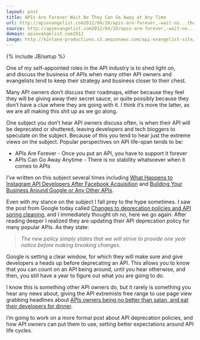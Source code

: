 ```yaml
---
layout: post
title: APIs Are Forever Wait No They Can Go Away at Any Time
url: http://apievangelist.com2012/04/20/apis-are-forever,-wait-no...they-can-go-away-at-any-time/
source: http://apievangelist.com2012/04/20/apis-are-forever,-wait-no...they-can-go-away-at-any-time/
domain: apievangelist.com2012
image: http://kinlane-productions.s3.amazonaws.com/api-evangelist-site/blog/Google-Developer-Blog-Logo.png
---
```

{% include JB/setup %}
<p><img style="padding: 15px;" src="http://kinlane-productions.s3.amazonaws.com/google/Google-Developer-Blog-Logo.png" alt="" align="right" /></p>
<p>One of my self-appointed roles in the API industry is to shed light on, and discuss the business of APIs when many other API owners and evangelists tend to keep their strategy and business closer to their chest.</p>
<p>Many API owners don&rsquo;t discuss their roadmaps, either because they feel they will be giving away their secret sauce, or quite possibly because they don&rsquo;t have a clue where they are going with it.  I think it&rsquo;s more the latter, as we are all making this shit up as we go along.</p>
<p>One subject you don&rsquo;t hear API owners discuss often, is when their API will be deprecated or shuttered, leaving developers and tech bloggers to speculate on the subject.  Because of this you tend to hear just the extreme views on the subject.  Popular perspectives on API life-span tends to be:</p>
<ul class="mainlist">
<li>APIs Are Forever - Once you put an API, you have to support it forever</li>
<li>APIs Can Go Away Anytime - There is no stability whatsoever when it comes to APIs</li>
</ul>
<p>I&rsquo;ve written on this subject several times including <a href="/2012/04/09/what-happens-to-instagram-api-developers-after-facebook-acquisition/">What Happens to Instagram API Developers After Facebook Acquisition</a> and <a href="/2011/05/28/building-your-business-around-google-or-any-other-apis/">Building Your Business Around Google or Any Other APIs</a>.</p>
<p>Even with my stance on the subject I fall prey to the hype sometimes.  I saw the post from Google today called <a href="http://googledevelopers.blogspot.com/2012/04/changes-to-deprecation-policies-and-api.html">Changes to deprecation policies and API spring cleaning</a>, and I immediately thought oh no, here we go again.  After reading deeper I realized they are updating their API deprecation policy for many popular APIs.  As they state:</p>
<blockquote><em>The new policy simply states that we will strive to provide one year notice before making breaking changes.</em></blockquote>
<p>Google is setting a clear window, for which they will make sure and give developers a heads up before deprecating an API.  This allows you to know that you can count on an API being around, until you hear otherwise, and then, you still have a year to figure out what you are going to do.</p>
<p>I know this is something other API owners do, but it rarely is something you hear any news about, giving the API extremists free range to use page view grabbing headlines about <a href="/2012/03/30/why-tech-bloggers-suck-and-not-apis/">APIs owners being no better than satan, and eat their developers for dinner</a>.</p>
<p>I&rsquo;m going to work on a more formal post about API deprecation policies, and how API owners can put them to use, setting better expectations around API life cycles.</p>
